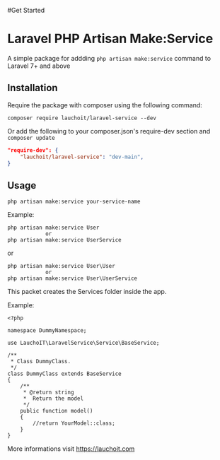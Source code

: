 #Get Started

# Laravel PHP Artisan Make:Service
A simple package for addding `php artisan make:service` command to Laravel 7+ and above

## Installation
Require the package with composer using the following command:

`composer require lauchoit/laravel-service --dev`

Or add the following to your composer.json's require-dev section and `composer update`

```json
"require-dev": {
    "lauchoit/laravel-service": "dev-main",
}
```
## Usage
`php artisan make:service your-service-name`

Example:
```
php artisan make:service User
            or
php artisan make:service UserService
```
or
```
php artisan make:service User\User
            or
php artisan make:service User\UserService
```

This packet creates the Services folder inside the app.

Example:

```
<?php

namespace DummyNamespace;

use LauchoIT\LaravelService\Service\BaseService;

/**
 * Class DummyClass.
 */
class DummyClass extends BaseService
{
    /**
     * @return string
     *  Return the model
     */
    public function model()
    {
        //return YourModel::class;
    }
}

```

More informations visit https://lauchoit.com



